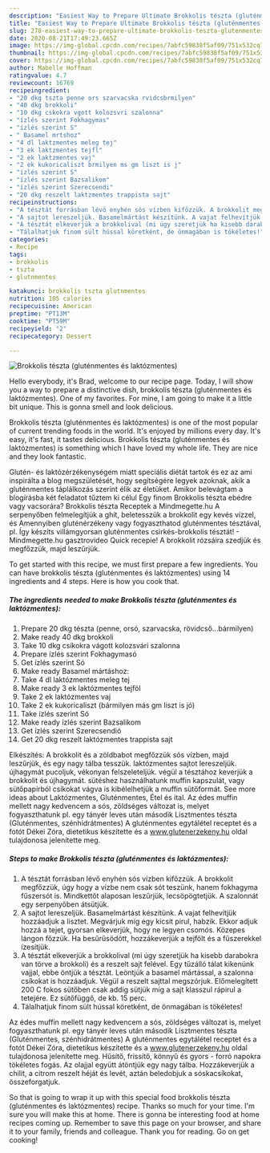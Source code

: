 ```yaml
---
description: "Easiest Way to Prepare Ultimate Brokkolis tészta (gluténmentes és laktózmentes)"
title: "Easiest Way to Prepare Ultimate Brokkolis tészta (gluténmentes és laktózmentes)"
slug: 278-easiest-way-to-prepare-ultimate-brokkolis-teszta-glutenmentes-es-laktozmentes
date: 2020-08-21T17:49:23.665Z
image: https://img-global.cpcdn.com/recipes/7abfc59838f5af09/751x532cq70/brokkolis-teszta-glutenmentes-es-laktozmentes-recept-foto.jpg
thumbnail: https://img-global.cpcdn.com/recipes/7abfc59838f5af09/751x532cq70/brokkolis-teszta-glutenmentes-es-laktozmentes-recept-foto.jpg
cover: https://img-global.cpcdn.com/recipes/7abfc59838f5af09/751x532cq70/brokkolis-teszta-glutenmentes-es-laktozmentes-recept-foto.jpg
author: Mabelle Hoffman
ratingvalue: 4.7
reviewcount: 16769
recipeingredient:
- "20 dkg tszta penne ors szarvacska rvidcsbrmilyen"
- "40 dkg brokkoli"
- "10 dkg cskokra vgott kolozsvri szalonna"
- "ízlés szerint Fokhagymas"
- "ízlés szerint S"
- " Basamel mrtshoz"
- "4 dl laktzmentes meleg tej"
- "3 ek laktzmentes tejfl"
- "2 ek laktzmentes vaj"
- "2 ek kukoricaliszt brmilyen ms gm liszt is j"
- "ízlés szerint S"
- "ízlés szerint Bazsalikom"
- "ízlés szerint Szerecsendi"
- "20 dkg reszelt laktzmentes trappista sajt"
recipeinstructions:
- "A tésztát forrásban lévő enyhén sós vízben kifőzzük. A brokkolit megfőzzük, úgy hogy a vízbe nem csak sót teszünk, hanem fokhagyma fűszersót is. Mindkettőt alaposan leszűrjük, lecsöpögtetjük. A szalonnát egy serpenyőben átsütjük."
- "A sajtot lereszeljük. Basamelmártást készítünk. A vajat felhevítjük hozzáadjuk a lisztet. Megvárjuk míg egy kicsit pirul, habzik. Ekkor adjuk hozzá a tejet, gyorsan elkeverjük, hogy ne legyen csomós. Közepes lángon főzzük. Ha besűrűsödött, hozzákeverjük a tejfölt és a fűszerekkel ízesítjük."
- "A tésztát elkeverjük a brokkolival (mi úgy szeretjük ha kisebb darabokra van törve a brokkoli) és a reszelt sajt felével. Egy tűzálló tálat kikenünk vajjal, ebbe öntjük a tésztát. Leöntjük a basamel mártással, a szalonna csíkokat is hozzáadjuk. Végül a reszelt sajttal megszórjuk. Előmelegített 200 C fokos sütőben csak addig sütjük míg a sajt klasszul rápirul a tetejére. Ez sütőfüggő, de kb. 15 perc."
- "Tálalhatjuk finom sült hússal köretként, de önmagában is tökéletes!"
categories:
- Recipe
tags:
- brokkolis
- tszta
- glutnmentes

katakunci: brokkolis tszta glutnmentes 
nutrition: 105 calories
recipecuisine: American
preptime: "PT13M"
cooktime: "PT59M"
recipeyield: "2"
recipecategory: Dessert

---
```



![Brokkolis tészta (gluténmentes és laktózmentes)](https://img-global.cpcdn.com/recipes/7abfc59838f5af09/751x532cq70/brokkolis-teszta-glutenmentes-es-laktozmentes-recept-foto.jpg)

Hello everybody, it's Brad, welcome to our recipe page. Today, I will show you a way to prepare a distinctive dish, brokkolis tészta (gluténmentes és laktózmentes). One of my favorites. For mine, I am going to make it a little bit unique. This is gonna smell and look delicious.

Brokkolis tészta (gluténmentes és laktózmentes) is one of the most popular of current trending foods in the world. It's enjoyed by millions every day. It's easy, it's fast, it tastes delicious. Brokkolis tészta (gluténmentes és laktózmentes) is something which I have loved my whole life. They are nice and they look fantastic.

Glutén- és laktózérzékenységem miatt speciális diétát tartok és ez az ami inspirálta a blog megszületését, hogy segítségére legyek azoknak, akik a gluténmentes táplálkozás szerint élik az életüket. Amikor belevágtam a blogírásba két feladatot tűztem ki célul Egy finom Brokkolis tészta ebédre vagy vacsorára? Brokkolis tészta Receptek a Mindmegette.hu A serpenyőben felmelegítjük a ghít, beletesszük a brokkolit egy kevés vízzel, és Amennyiben gluténérzékeny vagy fogyaszthatod gluténmentes tésztával, pl. Így készíts villámgyorsan gluténmentes csirkés-brokkolis tésztát! - Mindmegette.hu gasztrovideo Quick recepie! A brokkolit rózsáira szedjük és megfőzzük, majd leszűrjük.


To get started with this recipe, we must first prepare a few ingredients. You can have brokkolis tészta (gluténmentes és laktózmentes) using 14 ingredients and 4 steps. Here is how you cook that.

<!--inarticleads1-->

##### The ingredients needed to make Brokkolis tészta (gluténmentes és laktózmentes):

1. Prepare 20 dkg tészta (penne, orsó, szarvacska, rövidcső...bármilyen)
1. Make ready 40 dkg brokkoli
1. Take 10 dkg csíkokra vágott kolozsvári szalonna
1. Prepare ízlés szerint Fokhagymasó
1. Get ízlés szerint Só
1. Make ready  Basamel mártáshoz:
1. Take 4 dl laktózmentes meleg tej
1. Make ready 3 ek laktózmentes tejföl
1. Take 2 ek laktózmentes vaj
1. Take 2 ek kukoricaliszt (bármilyen más gm liszt is jó)
1. Take ízlés szerint Só
1. Make ready ízlés szerint Bazsalikom
1. Get ízlés szerint Szerecsendió
1. Get 20 dkg reszelt laktózmentes trappista sajt


Elkészítés: A brokkolit és a zöldbabot megfőzzük sós vízben, majd leszűrjük, és egy nagy tálba tesszük. laktózmentes sajtot lereszeljük. újhagymát pucoljuk, vékonyan felszeleteljük. végül a tésztához keverjük a brokkolit és újhagymát. sütéshez használhatunk muffin kapszulát, vagy sütőpapírból csíkokat vágva is kibélelhetjük a muffin sütőformát. See more ideas about Laktózmentes, Gluténmentes, Étel és ital. Az édes muffin mellett nagy kedvencem a sós, zöldséges változat is, melyet fogyaszthatunk pl. egy tányér leves után második Lisztmentes tészta (Gluténmentes, szénhidrátmentes) A gluténmentes egytálétel receptet és a fotót Dékei Zóra, dietetikus készítette és a www.glutenerzekeny.hu oldal tulajdonosa jelenítette meg. 

<!--inarticleads2-->

##### Steps to make Brokkolis tészta (gluténmentes és laktózmentes):

1. A tésztát forrásban lévő enyhén sós vízben kifőzzük. A brokkolit megfőzzük, úgy hogy a vízbe nem csak sót teszünk, hanem fokhagyma fűszersót is. Mindkettőt alaposan leszűrjük, lecsöpögtetjük. A szalonnát egy serpenyőben átsütjük.
1. A sajtot lereszeljük. Basamelmártást készítünk. A vajat felhevítjük hozzáadjuk a lisztet. Megvárjuk míg egy kicsit pirul, habzik. Ekkor adjuk hozzá a tejet, gyorsan elkeverjük, hogy ne legyen csomós. Közepes lángon főzzük. Ha besűrűsödött, hozzákeverjük a tejfölt és a fűszerekkel ízesítjük.
1. A tésztát elkeverjük a brokkolival (mi úgy szeretjük ha kisebb darabokra van törve a brokkoli) és a reszelt sajt felével. Egy tűzálló tálat kikenünk vajjal, ebbe öntjük a tésztát. Leöntjük a basamel mártással, a szalonna csíkokat is hozzáadjuk. Végül a reszelt sajttal megszórjuk. Előmelegített 200 C fokos sütőben csak addig sütjük míg a sajt klasszul rápirul a tetejére. Ez sütőfüggő, de kb. 15 perc.
1. Tálalhatjuk finom sült hússal köretként, de önmagában is tökéletes!


Az édes muffin mellett nagy kedvencem a sós, zöldséges változat is, melyet fogyaszthatunk pl. egy tányér leves után második Lisztmentes tészta (Gluténmentes, szénhidrátmentes) A gluténmentes egytálétel receptet és a fotót Dékei Zóra, dietetikus készítette és a www.glutenerzekeny.hu oldal tulajdonosa jelenítette meg. Hűsítő, frissítő, könnyű és gyors - forró napokra tökéletes fogás. Az olajjal együtt átöntjük egy nagy tálba. Hozzákeverjük a chilit, a citrom reszelt héját és levét, aztán beledobjuk a sóskacsíkokat, összeforgatjuk. 

So that is going to wrap it up with this special food brokkolis tészta (gluténmentes és laktózmentes) recipe. Thanks so much for your time. I'm sure you will make this at home. There is gonna be interesting food at home recipes coming up. Remember to save this page on your browser, and share it to your family, friends and colleague. Thank you for reading. Go on get cooking!
